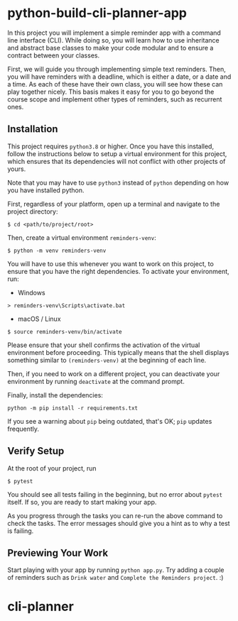 # python-build-cli-planner-app

In this project you will implement a simple reminder app with a command line interface (CLI). While doing so, you will learn how to use inheritance and abstract base classes to make your code modular and to ensure a contract between your classes.

First, we will guide you through implementing simple text reminders. Then, you will have reminders with a deadline, which is either a date, or a date and a time. As each of these have their own class, you will see how these can play together nicely. This basis makes it easy for you to go beyond the course scope and implement other types of reminders, such as recurrent ones.

## Installation

This project requires `python3.8` or higher. Once you have this installed, follow the instructions below to setup a virtual environment for this project, which ensures that its dependencies will not conflict with other projects of yours.

Note that you may have to use `python3` instead of `python` depending on how you have installed python.

First, regardless of your platform, open up a terminal and navigate to the project directory:
```
$ cd <path/to/project/root>
```

Then, create a virtual environment `reminders-venv`:
```
$ python -m venv reminders-venv
```
You will have to use this whenever you want to work on this project, to ensure that you have the right dependencies.
To activate your environment, run:

- Windows
```
> reminders-venv\Scripts\activate.bat
```
- macOS / Linux
```
$ source reminders-venv/bin/activate
```
Please ensure that your shell confirms the activation of the virtual environment before proceeding. This typically means that the shell displays something similar to ```(reminders-venv)``` at the beginning of each line.

Then, if you need to work on a different project, you can deactivate your environment by running `deactivate` at the command prompt.

Finally, install the dependencies:
```
python -m pip install -r requirements.txt
```

If you see a warning about `pip` being outdated, that's OK; `pip` updates frequently.

## Verify Setup

At the root of your project, run
```
$ pytest
```
You should see all tests failing in the beginning, but no error about `pytest` itself. If so, you are ready to start making your app.

As you progress through the tasks you can re-run the above command to check the tasks. The error messages should give you a hint as to why a test is failing.

## Previewing Your Work

Start playing with your app by running `python app.py`. Try adding a couple of reminders such as `Drink water` and `Complete the Reminders project`.  :)
# cli-planner
